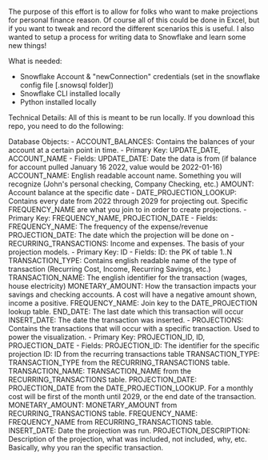 The purpose of this effort is to allow for folks who want to make projections for personal finance reason. Of course all of this could be done in Excel, but if you want to tweak and record the different scenarios this is useful. I also wanted to setup a process for writing data to Snowflake and learn some new things!

What is needed:
- Snowflake Account & "newConnection" credentials (set in the snowflake config file [.snowsql folder])
- Snowflake CLI installed locally
- Python installed locally

Technical Details:
All of this is meant to be run locally. If you download this repo, you need to do the following:



Database Objects:
    - ACCOUNT_BALANCES: Contains the balances of your account at a certain point in time.
        - Primary Key: UPDATE_DATE, ACCOUNT_NAME
        - Fields:
            UPDATE_DATE: Date the data is from (if balance for account pulled January 16 2022, value would be 2022-01-16)
            ACCOUNT_NAME: English readable account name. Something you will recognize (John's personal checking, Company Checking, etc.)
            AMOUNT: Account balance at the specific date
    - DATE_PROJECTION_LOOKUP: Contains every date from 2022 through 2029 for projecting out. Specific FREQUENCY_NAME are what you join to in order to create projections.
        - Primary Key: FREQUENCY_NAME, PROJECTION_DATE
        - Fields:
            FREQUENCY_NAME: The frequency of the expense/revenue
            PROJECTION_DATE: The date which the projection will be done on
    - RECURRING_TRANSACTIONS: Income and expenses. The basis of your projection models.
        - Primary Key: ID
        - Fields:
            ID: the PK of table 1..N
            TRANSACTION_TYPE: Contains english readable name of the type of transaction (Recurring Cost, Income, Recurring Savings, etc.)
            TRANSACTION_NAME: The english identifier for the transaction (wages, house electricity)
            MONETARY_AMOUNT: How the transaction impacts your savings and checking accounts. A cost will have a negative amount shown, income a positive.
            FREQUENCY_NAME: Join key to the DATE_PROJECTION lookup table.
            END_DATE: The last date which this transaction will occur
            INSERT_DATE: The date the transaction was inserted.
    - PROJECTIONS: Contains the transactions that will occur with a specific transaction. Used to power the visualization.
        - Primary Key: PROJECTION_ID, ID, PROJECTION_DATE
        - Fields:
            PROJECTION_ID: The identifier for the specific projection
            ID: ID from the recurring transactions table
            TRANSACTION_TYPE: TRANSACTION_TYPE from the RECURRING_TRANSACTIONS table.
            TRANSACTION_NAME: TRANSACTION_NAME from the RECURRING_TRANSACTIONS table.
            PROJECTION_DATE: PROJECTION_DATE from the DATE_PROJECTION_LOOKUP. For a monthly cost will be first of the month until 2029, or the end date of the transaction.
            MONETARY_AMOUNT: MONETARY_AMOUNT from RECURRING_TRANSACTIONS table.
            FREQUENCY_NAME: FREQUENCY_NAME from RECURRING_TRANSACTIONS table.
            INSERT_DATE: Date the projection was run.
            PROJECTION_DESCRIPTION: Description of the projection, what was included, not included, why, etc. Basically, why you ran the specific transaction.
